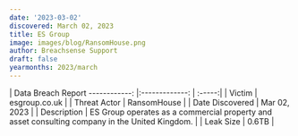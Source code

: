 ```yaml
---
date: '2023-03-02'
discovered: March 02, 2023
title: ES Group
image: images/blog/RansomHouse.png
author: Breachsense Support
draft: false
yearmonths: 2023/march
---
```



| Data Breach Report
------------:     |:-------------:    | :-----:|
| Victim      | esgroup.co.uk      | 
| Threat Actor      | RansomHouse      | 
| Date Discovered      | Mar 02, 2023      | 
| Description      | ES Group operates as a commercial property and asset consulting company in the United Kingdom.      | 
| Leak Size      | 0.6TB      | 

